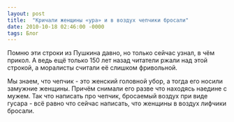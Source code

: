 ```yaml
---
layout: post
title:  "Кричали женщины «ура» и в воздух чепчики бросали"
date: 2010-10-18 02:46:00 -0000
tags: Блог
---
```


Помню эти строки из Пушкина давно, но только сейчас узнал, в чём прикол. А ведь ещё только 150 лет назад читатели ржали над этой строкой, а моралисты считали её слишком фривольной.

Мы знаем, что чепчик - это женский головной убор, а тогда его носили замужние женщины. Причём снимали его разве что находясь наедине с мужем. Так что написать про чепчик, бросаемый воздух при виде гусара - всё равно что сейчас написать, что женщины в воздух лифчики бросали.